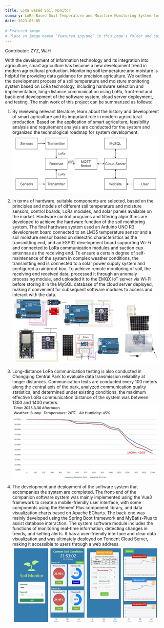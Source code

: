 ```yaml
---
title: LoRa Based Soil Monitor
summary: LoRa Based Soil Temperature and Moisture Monitoring System for Smart Agriculture
date: 2023-05-05

# Featured image
# Place an image named `featured.jpg/png` in this page's folder and customize its options here.
---
```


Contributor: ZYZ, WJH

With the development of information technology and its integration into agriculture, smart agriculture has become a new development trend in modern agricultural production. Monitoring soil temperature and moisture is helpful for providing data guidance for precision agriculture. We outlined the development process of a soil temperature and moisture monitoring system based on LoRa technology, including hardware selection and implementation, long-distance communication using LoRa, front-end and back-end development of the software system, cloud server deployment, and testing. The main work of this project can be summarized as follows:

1. By reviewing relevant literature, learn about the history and development of smart agriculture and its important role in modern agricultural production. Based on the application of smart agriculture, feasibility analysis and requirement analysis are conducted for the system and organized the technological roadmap for system development.
![Alt text](workflow-1.png)
   

2. In terms of hardware, suitable components are selected, based on the principles and models of different soil temperature and moisture sensors, control boards, LoRa modules, and solar panels available on the market. Hardware control programs and filtering algorithms are developed to achieve the hardware function of the soil monitoring system. The final hardware system used an Arduino UNO R3 development board connected to an LM35 temperature sensor and a soil moisture sensor based on dielectric characteristics as the transmitting end, and an ESP32 development board supporting Wi-Fi and connected to LoRa communication modules and suction cup antennas as the receiving end. To ensure a certain degree of self-maintenance of the system in complex weather conditions, the transmitting end is connected to a solar power supply system and configured a rainproof box. To achieve remote monitoring of soil, the receiving end received data, processed it through an anomaly processing module, and uploaded it to the EMQX IoT server via Wi-Fi before storing it in the MySQL database of the cloud server deployed, making it convenient for subsequent software modules to access and interact with the data.
![Alt text](hardware-1.png) 
   

3. Long-distance LoRa communication testing is also conducted in Chongqing Central Park to evaluate data transmission reliability at longer distances. Communication tests are conducted every 100 meters along the central axis of the park, analyzed communication quality statistics, and determined under existing conditions, the maximum effective LoRa communication distance of the system was between 1300 and 1400 meters.
![Alt text](test-1.png)

4. The development and deployment of the software system that accompanies the system are completed. The front-end of the companion software system was mainly implemented using the Vue3 framework to create a mobile-friendly user interface, with some components using the Element Plus component library, and data visualization charts based on Apache ECharts. The back-end was mainly developed using the Spring Boot framework and MyBatis-Plus to assist database interaction. The system software module includes the functions of monitoring real-time information, detecting changes in trends, and setting alerts. It has a user-friendly interface and clear data visualization and was ultimately deployed on Tencent Cloud Server, making it accessible to users through a web address.
![Alt text](software-1.png) 
   
